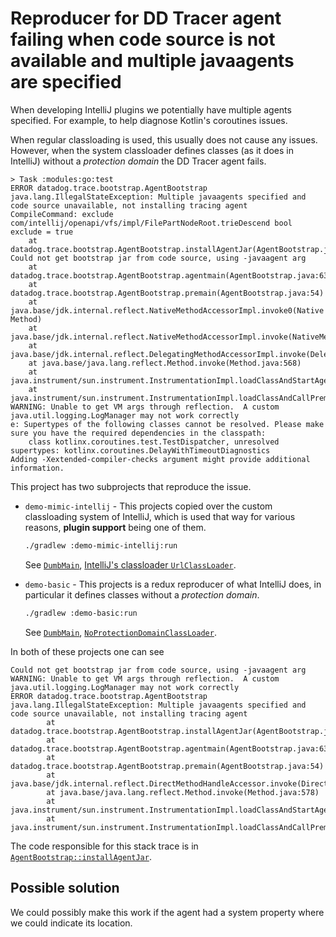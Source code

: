 
# Reproducer for DD Tracer agent failing when code source is not available and multiple javaagents are specified

When developing IntelliJ plugins we potentially have multiple agents specified. 
For example, to help diagnose Kotlin's coroutines issues.

When regular classloading is used, this usually does not cause any issues.
However, when the system classloader defines classes (as it does in IntelliJ)
without a _protection domain_ the DD Tracer agent fails.

```text
> Task :modules:go:test
ERROR datadog.trace.bootstrap.AgentBootstrap
java.lang.IllegalStateException: Multiple javaagents specified and code source unavailable, not installing tracing agent
CompileCommand: exclude com/intellij/openapi/vfs/impl/FilePartNodeRoot.trieDescend bool exclude = true
	at datadog.trace.bootstrap.AgentBootstrap.installAgentJar(AgentBootstrap.java:203)
Could not get bootstrap jar from code source, using -javaagent arg
	at datadog.trace.bootstrap.AgentBootstrap.agentmain(AgentBootstrap.java:63)
	at datadog.trace.bootstrap.AgentBootstrap.premain(AgentBootstrap.java:54)
	at java.base/jdk.internal.reflect.NativeMethodAccessorImpl.invoke0(Native Method)
	at java.base/jdk.internal.reflect.NativeMethodAccessorImpl.invoke(NativeMethodAccessorImpl.java:77)
	at java.base/jdk.internal.reflect.DelegatingMethodAccessorImpl.invoke(DelegatingMethodAccessorImpl.java:43)
	at java.base/java.lang.reflect.Method.invoke(Method.java:568)
	at java.instrument/sun.instrument.InstrumentationImpl.loadClassAndStartAgent(InstrumentationImpl.java:491)
	at java.instrument/sun.instrument.InstrumentationImpl.loadClassAndCallPremain(InstrumentationImpl.java:503)
WARNING: Unable to get VM args through reflection.  A custom java.util.logging.LogManager may not work correctly
e: Supertypes of the following classes cannot be resolved. Please make sure you have the required dependencies in the classpath:
    class kotlinx.coroutines.test.TestDispatcher, unresolved supertypes: kotlinx.coroutines.DelayWithTimeoutDiagnostics
Adding -Xextended-compiler-checks argument might provide additional information.
```

This project has two subprojects that reproduce the issue.

* `demo-mimic-intellij` - This projects copied over the custom classloading system of IntelliJ, 
  which is used that way for various reasons, **plugin support** being one of them.
  ```bash
  ./gradlew :demo-mimic-intellij:run
  ```

   See [`DumbMain`](blob/master/demo-mimic-intellij/src/main/java/io/github/bric3/dd/tracerWithIntelliJ/DumbMain.java),
   [IntelliJ's classloader `UrlClassLoader`](https://github.com/JetBrains/intellij-community/blob/ea502d196f4f2118e08de1fafc2295f1158f48ed/platform/util-class-loader/src/com/intellij/util/lang/UrlClassLoader.java#L284).


* `demo-basic` - This projects is a redux reproducer of what IntelliJ does, in particular it defines 
  classes without a _protection domain_.
  ```bash
  ./gradlew :demo-basic:run
  ```                    

  See [`DumbMain`](blob/master/demo-basic/src/main/java/io/github/bric3/dd/tracerWithNoCodeSourceClassLoader/DumbMain.java),
  [`NoProtectionDomainClassLoader`](blob/master/demo-basic/src/main/java/io/github/bric3/dd/tracerWithNoCodeSourceClassLoader/NoProtectionDomainClassLoader.java).

In both of these projects one can see
```text
Could not get bootstrap jar from code source, using -javaagent arg
WARNING: Unable to get VM args through reflection.  A custom java.util.logging.LogManager may not work correctly
ERROR datadog.trace.bootstrap.AgentBootstrap
java.lang.IllegalStateException: Multiple javaagents specified and code source unavailable, not installing tracing agent
        at datadog.trace.bootstrap.AgentBootstrap.installAgentJar(AgentBootstrap.java:203)
        at datadog.trace.bootstrap.AgentBootstrap.agentmain(AgentBootstrap.java:63)
        at datadog.trace.bootstrap.AgentBootstrap.premain(AgentBootstrap.java:54)
        at java.base/jdk.internal.reflect.DirectMethodHandleAccessor.invoke(DirectMethodHandleAccessor.java:104)
        at java.base/java.lang.reflect.Method.invoke(Method.java:578)
        at java.instrument/sun.instrument.InstrumentationImpl.loadClassAndStartAgent(InstrumentationImpl.java:491)
        at java.instrument/sun.instrument.InstrumentationImpl.loadClassAndCallPremain(InstrumentationImpl.java:503)
```

The code responsible for this stack trace is in [`AgentBootstrap::installAgentJar`](https://github.com/DataDog/dd-trace-java/blob/ae085301598ca24f4e7c9ad546b2fc76313c2b7b/dd-java-agent/src/main/java/datadog/trace/bootstrap/AgentBootstrap.java#L168-L230).

## Possible solution

We could possibly make this work if the agent had a system property where we could indicate its location.
